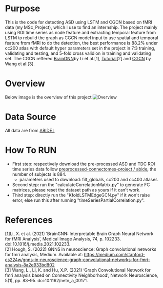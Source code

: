 # Purpose
This is the code for detecting ASD using LSTM and CGCN based on fMRI data (my MSc_Project), which I use to find an internship. The project mainly using ROI time series as node feature and extracting temporal feature from LSTM to rebuild the graph as CGCN model input to use spatial and temporal feature from fMRI to do the detection, the best performance is 88.2% under cc200 atlas with default hyper parameters set in the project in 7:3 training, validating and testing, and 5-fold cross validion in training and validating set. The CGCN reffered [BrainGNN](https://github.com/xxlya/BrainGNN_Pytorch/)by Li et al.[1], [Tutorial](https://medium.com/stanford-cs224w/gnns-in-neuroscience-graph-convolutional-networks-for-fmri-analysis-8a2e933bd802)[2] and [CGCN](https://direct.mit.edu/netn/article/5/1/83/97525/Graph-convolutional-network-for-fMRI-analysis) by Wang et al.[3].
# Overview
Below image is the overview of this project
![Overview](https://github.com/user-attachments/assets/efd94c25-b87a-42d5-bf98-3527bb1dc3b3)
# Data Source
All data are from [ABIDE I](https://fcon_1000.projects.nitrc.org/indi/abide/abide_I.html)
# How To RUN
* First step: respectively download the pre-processed ASD and TDC ROI time series data follow [preprocessed-connectomes-project
/
abide](https://github.com/preprocessed-connectomes-project/abide), the number of subjects is 884.
  * parameters used to download: filt_globals, cc200 and cc400 atlases
* Second step: run the "calculateCorrelationMatrix.py" to generate FC matrices, please reset the dataset path as yours if it can't work.
* Third step: directly run the "KfoldLSTMEdgeGCN.py" if it won't raise error, else run this after running "timeSeriesPartialCorrelation.py".
# References
[1]Li, X. et al. (2021) ‘BrainGNN: Interpretable Brain Graph Neural Network for fMRI Analysis’, Medical Image Analysis, 74, p. 102233. doi:10.1016/j.media.2021.102233.<br>
[2] Hough, S. (2022) GNNS in neuroscience: Graph convolutional networks for fmri analysis, Medium. Available at: https://medium.com/stanford-cs224w/gnns-in-neuroscience-graph-convolutional-networks-for-fmri-analysis-8a2e933bd802<br>
[3] Wang, L., Li, K. and Hu, X.P. (2021) ‘Graph Convolutional Network for fmri analysis based on Connectivity Neighborhood’, Network Neuroscience, 5(1), pp. 83–95. doi:10.1162/netn_a_00171.
